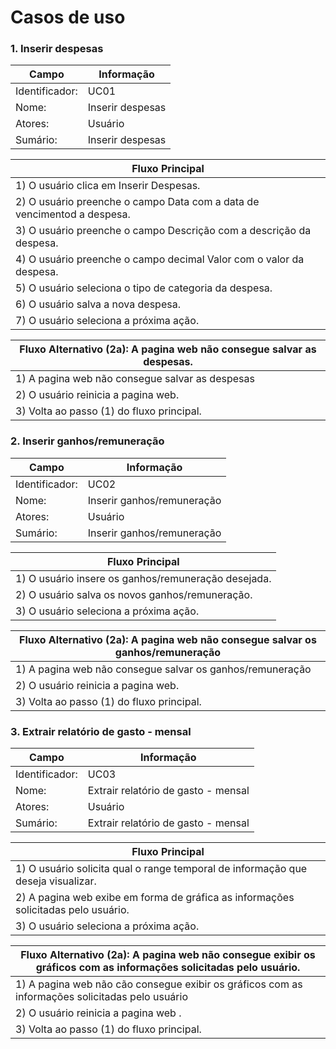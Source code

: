 # Casos de uso

### 1.  Inserir despesas 

| Campo          | Informação        |
|---|---|
| Identificador: | UC01              |
| Nome:          | Inserir despesas |
| Atores:        | Usuário               |
| Sumário:       | Inserir despesas   |

| Fluxo Principal |
|---|
| 1) O usuário clica em Inserir Despesas.|
| 2) O usuário preenche o campo Data com a data de vencimentod a despesa.|
| 3) O usuário preenche o campo Descrição com a descrição da despesa.|
| 4) O usuário preenche o campo decimal Valor com o valor da despesa.|
| 5) O usuário seleciona o tipo de categoria da despesa.|
| 6) O usuário salva a nova despesa.|
| 7) O usuário seleciona a próxima ação.|

| Fluxo Alternativo (2a): A pagina web não consegue salvar as despesas.  |
|---|
| 1) A pagina web não consegue salvar as despesas  |
| 2) O usuário reinicia a pagina web. |
| 3) Volta ao passo (1) do fluxo principal. |

 ### 2.  Inserir ganhos/remuneração 

| Campo          | Informação        |
|---|---|
| Identificador: | UC02              |
| Nome:          | Inserir ganhos/remuneração |
| Atores:        | Usuário               |
| Sumário:       | Inserir ganhos/remuneração   |

| Fluxo Principal |
|---|
| 1) O usuário insere os ganhos/remuneração desejada. |
| 2) O usuário salva os novos ganhos/remuneração.|
| 3) O usuário seleciona a próxima ação.|

| Fluxo Alternativo (2a): A pagina web não consegue salvar os ganhos/remuneração  |
|---|
| 1) A pagina web não consegue salvar os ganhos/remuneração |
| 2) O usuário reinicia a pagina web. |
| 3) Volta ao passo (1) do fluxo principal. |

 ### 3.  Extrair relatório de gasto - mensal 

| Campo          | Informação        |
|---|---|
| Identificador: | UC03             |
| Nome:          |  Extrair relatório de gasto - mensal |
| Atores:        | Usuário               |
| Sumário:       |  Extrair relatório de gasto - mensal  |

| Fluxo Principal |
|---|
| 1) O usuário solicita qual o range temporal de informação que deseja visualizar.  |
| 2) A pagina web exibe em forma de gráfica as informações solicitadas pelo usuário.|
| 3) O usuário seleciona a próxima ação.|

| Fluxo Alternativo (2a): A pagina web não consegue exibir os gráficos com as informações solicitadas pelo usuário. |
|---|
| 1) A pagina web não cão consegue exibir os gráficos com as informações solicitadas pelo usuário |
| 2) O usuário reinicia a pagina web . |
| 3) Volta ao passo (1) do fluxo principal. |





